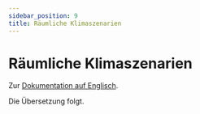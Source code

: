 ```yaml
---
sidebar_position: 9
title: Räumliche Klimaszenarien
---
```


# Räumliche Klimaszenarien

Zur [Dokumentation auf Englisch](https://opendatadocs.meteoswiss.ch/c-climate-data/c9-spatial-climate-scenarios).

Die Übersetzung folgt.
